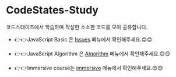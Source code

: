 # CodeStates-Study
코드스테이츠에서 학습하며 작성한 소소한 코드를 모아 공유합니다.  

* 👉👉JavaScript Basic 은 [Issues] 메뉴에서 확인해주세요.😊😊

[Issues]: https://github.com/jangwonyoon/Codestates-study/issues

* 👉👉JavaScript Algorithm 은 [Algorithm] 메뉴에서 확인해주세요.😊😊

[Algorithm]: https://github.com/jangwonyoon/CodeStates-Study/tree/master/_Algorithm

* 👉👉Immersive course는 [immersive] 메뉴에서 확인해주세요.😊😊

[immersive]: https://github.com/jangwonyoon/CodeStates-Study/immersive

